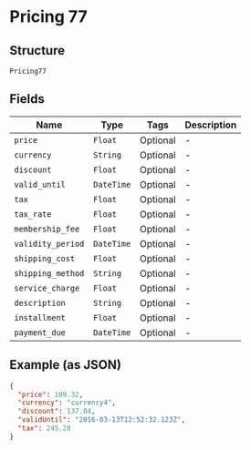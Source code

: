 
# Pricing 77

## Structure

`Pricing77`

## Fields

| Name | Type | Tags | Description |
|  --- | --- | --- | --- |
| `price` | `Float` | Optional | - |
| `currency` | `String` | Optional | - |
| `discount` | `Float` | Optional | - |
| `valid_until` | `DateTime` | Optional | - |
| `tax` | `Float` | Optional | - |
| `tax_rate` | `Float` | Optional | - |
| `membership_fee` | `Float` | Optional | - |
| `validity_period` | `DateTime` | Optional | - |
| `shipping_cost` | `Float` | Optional | - |
| `shipping_method` | `String` | Optional | - |
| `service_charge` | `Float` | Optional | - |
| `description` | `String` | Optional | - |
| `installment` | `Float` | Optional | - |
| `payment_due` | `DateTime` | Optional | - |

## Example (as JSON)

```json
{
  "price": 109.32,
  "currency": "currency4",
  "discount": 137.04,
  "validUntil": "2016-03-13T12:52:32.123Z",
  "tax": 245.28
}
```

